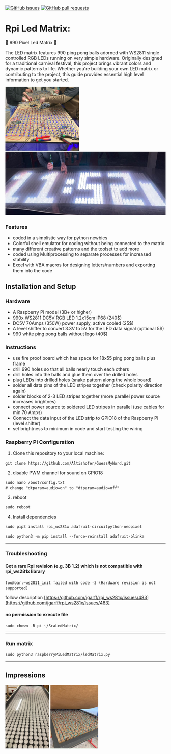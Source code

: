 [![GitHub issues](https://img.shields.io/github/issues/Altishofer/raspberryPiLedMatrix.svg)](https://github.com/Altishofer/raspberryPiLedMatrix/issues)
[![GitHub pull requests](https://img.shields.io/github/issues-pr/Altishofer/raspberryPiLedMatrix.svg)](https://github.com/Altishofer/raspberryPiLedMatrix/pulls)

# Rpi Led Matrix: 
🎉 990 Pixel Led Matrix 🎉

The LED matrix features 990 ping pong balls adorned with WS2811 single controlled RGB LEDs running on very simple hardware. Originally designed for a traditional carnival festival, this project brings vibrant colors and dynamic patterns to life. Whether you're building your own LED matrix or contributing to the project, this guide provides essential high level information to get you started.

<span> 
<img src="https://github.com/Altishofer/raspberryPiLedMatrix/blob/main/readmeImages/WireLedsSnakePattern.jpg" height="200" alt="WireLedsSnakePattern"/>
<img src="https://github.com/Altishofer/raspberryPiLedMatrix/blob/main/readmeImages/DebugSoftware.jpg" height="200" alt="DebugSoftware"/> 
 
</span>

### Features
- coded in a simplistic way for python newbies
- Colorful shell emulator for coding without being connected to the matrix
- many different creative patterns and the toolset to add more
- coded using Multiprocessing to separate processes for increased stability
- Excel with VBA macros for designing letters/numbers and exporting them into the code

## Installation and Setup

### Hardware
- A Raspberry Pi model (3B+ or higher)
- 990x WS2811 DC5V RGB LED 1.2x15cm IP68 (240$)
- DC5V 70Amps (350W) power supply, active cooled (25$) 
- A level shifter to convert 3.3V to 5V for the LED data signal (optional 5$)
- 990 white ping pong balls without logo (40$)

### Instructions
- use fire proof board which has space for 18x55 ping pong balls plus frame
- drill 990 holes so that all balls nearly touch each others
- drill holes into the balls and glue them over the drilled holes
- plug LEDs into drilled holes (snake pattern along the whole board)
- solder all data pins of the LED stripes together (check polarity direction again)
- solder blocks of 2-3 LED stripes together (more parallel power source increases brightnes)
- connect power source to soldered LED stripes in parallel (use cables for min 70 Amps)
- Connect the data input of the LED strip to GPIO18 of the Raspberry Pi (level shifter)
- set brightness to minimum in code and start testing the wiring

### Raspberry Pi Configuration

1. Clone this repository to your local machine:
  ```shell
  git clone https://github.com/Altishofer/GuessMyWord.git
  ```
2. disable PWM channel for sound on GPIO18
  ```console
  sudo nano /boot/config.txt
  # change "dtparam=audio=on" to "dtparam=audio=off" 
  ```
3. reboot
 ```console
 sudo reboot
 ```
4. Install dependencies
 ```console
 sudo pip3 install rpi_ws281x adafruit-circuitpython-neopixel
 ```
 ```console
 sudo python3 -m pip install --force-reinstall adafruit-blinka
 ```
___
### Troubleshooting
#### Got a rare Rpi revision (e.g. 3B 1.2) which is not compatible with rpi_ws281x library
 ```console
 foo@bar:~ws2811_init failed with code -3 (Hardware revision is not supported)
 ```
 follow description [https://github.com/jgarff/rpi_ws281x/issues/483](https://github.com/jgarff/rpi_ws281x/issues/483)

#### no permission to execute file
```console
sudo chown -R pi ~/SraLedMatrix/
```
___
### Run matrix
```console
sudo python3 raspberryPiLedMatrix/ledMatrix.py
```
___
## Impressions

<span>
 <img src="https://github.com/Altishofer/raspberryPiLedMatrix/blob/main/readmeImages/AddPingPongBallsPlexiCover.jpg" height="200" alt="Add Ping Pong Balls and Plexiglass Cover"/>
 <img src="https://github.com/Altishofer/raspberryPiLedMatrix/blob/main/readmeImages/CoverBackFireSafety.jpg" height="200" alt="Cover Back of Matrix Fire Proof"/> 
</span>




